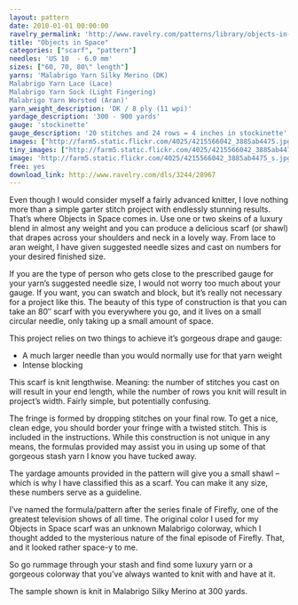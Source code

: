 ```yaml
---
layout: pattern
date: 2010-01-01 00:00:00
ravelry_permalink: 'http://www.ravelry.com/patterns/library/objects-in-space'
title: "Objects in Space"
categories: ["scarf", "pattern"]
needles: 'US 10  - 6.0 mm'
sizes: ["60, 70, 80\" length"]
yarns: 'Malabrigo Yarn Silky Merino (DK)
Malabrigo Yarn Lace (Lace)
Malabrigo Yarn Sock (Light Fingering)
Malabrigo Yarn Worsted (Aran)'
yarn_weight_description: 'DK / 8 ply (11 wpi)'
yardage_description: '300 - 900 yards'
gauge: 'stockinette'
gauge_description: '20 stitches and 24 rows = 4 inches in stockinette'
images: ["http://farm5.static.flickr.com/4025/4215566042_3885ab4475.jpg", "http://farm3.static.flickr.com/2729/4214795421_a1c545a6ae.jpg"]
tiny_images: ["http://farm5.static.flickr.com/4025/4215566042_3885ab4475_s.jpg", "http://farm3.static.flickr.com/2729/4214795421_a1c545a6ae_s.jpg"]
image: 'http://farm5.static.flickr.com/4025/4215566042_3885ab4475_s.jpg'
free: yes
download_link: http://www.ravelry.com/dls/3244/28967
---
```

<p>Even though I would consider myself a fairly advanced knitter, I love nothing more than a simple garter stitch project with endlessly stunning results. That’s where Objects in Space comes in. Use one or two skeins of a luxury blend in almost any weight and you can produce a delicious scarf (or shawl) that drapes across your shoulders and neck in a lovely way. From lace to aran weight, I have given suggested needle sizes and cast on numbers for your desired finished size.</p>

<p>If you are the type of person who gets close to the prescribed gauge for your yarn’s suggested needle size, I would not worry too much about your gauge. If you want, you can swatch and block, but it’s really not necessary for a project like this. The beauty of this type of construction is that you can take an 80″ scarf with you everywhere you go, and it lives on a small circular needle, only taking up a small amount of space.</p>

<p>This project relies on two things to achieve it’s gorgeous drape and gauge:</p>

<ul>
<li>A much larger needle than you would normally use for that yarn weight</li>

<li>Intense blocking</li>
</ul>

<p>This scarf is knit lengthwise. Meaning: the number of stitches you cast on will result in your end length, while the number of rows you knit will result in project’s width. Fairly simple, but potentially confusing.</p>

<p>The fringe is formed by dropping stitches on your final row. To get a nice, clean edge, you should border your fringe with a twisted stitch. This is included in the instructions. While this construction is not unique in any means, the formulas provided may assist you in using up some of that gorgeous stash yarn I know you have tucked away.</p>

<p>The yardage amounts provided in the pattern will give you a small shawl – which is why I have classified this as a scarf. You can make it any size, these numbers serve as a guideline.</p>

<p>I’ve named the formula/pattern after the series finale of Firefly, one of the greatest television shows of all time. The original color I used for my Objects in Space scarf was an unknown Malabrigo colorway, which I thought added to the mysterious nature of the final episode of Firefly. That, and it looked rather space-y to me.</p>

<p>So go rummage through your stash and find some luxury yarn or a gorgeous colorway that you’ve always wanted to knit with and have at it.</p>

<p>The sample shown is knit in Malabrigo Silky Merino at 300 yards.</p>